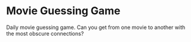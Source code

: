 # Movie Guessing Game

Daily movie guessing game. Can you get from one movie to another with the most obscure connections?
